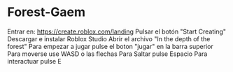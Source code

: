 # Forest-Gaem
Entrar en: https://create.roblox.com/landing
Pulsar el botón "Start Creating"
Descargar e instalar Roblox Studio
Abrir el archivo "In the depth of the forest"
Para empezar a jugar pulse el boton "jugar" en la barra superior 
Para moverse use WASD o las flechas 
Para Saltar pulse Espacio
Para interactuar pulse E

